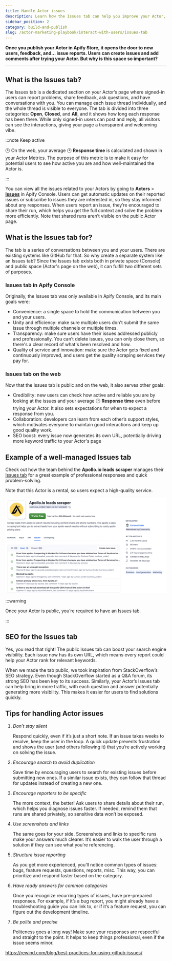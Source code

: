 ```yaml
---
title: Handle Actor issues
description: Learn how the Issues tab can help you improve your Actor, engage with users, and build a reliable, user-friendly solution.
sidebar_position: 2
category: build-and-publish
slug: /actor-marketing-playbook/interact-with-users/issues-tab
---
```


**Once you publish your Actor in Apify Store, it opens the door to new users, feedback, and… issue reports. Users can create issues and add comments after trying your Actor. But why is this space so important?**

---

## What is the Issues tab?

The Issues tab is a dedicated section on your Actor’s page where signed-in users can report problems, share feedback, ask questions, and have conversations with you. You can manage each issue thread individually, and the whole thread is visible to everyone. The tab is divided into three categories: **Open**, **Closed**, and **All**, and it shows how long each response has been there. While only signed-in users can post and reply, all visitors can see the interactions, giving your page a transparent and welcoming vibe.

:::note Keep active

🕑 On the web, your average 🕑 **Response time** is calculated and shown in your Actor Metrics. The purpose of this metric is to make it easy for potential users to see how active you are and how well-maintained the Actor is.

:::

You can view all the issues related to your Actors by going to **Actors** > [**Issues**](https://console.apify.com/actors?tab=issues) in Apify Console. Users can get automatic updates on their reported issues or subscribe to issues they are interested in, so they stay informed about any responses. When users report an issue, they’re encouraged to share their run, which helps you get the full context and solve the problem more efficiently. Note that shared runs aren’t visible on the public Actor page.

## What is the Issues tab for?

The tab is a series of conversations between you and your users. There are existing systems like GitHub for that. So why create a separate system like an Issues tab? Since the Issues tab exists both in private space (Console) and public space (Actor's page on the web), it can fulfill two different sets of purposes.

### Issues tab in Apify Console

Originally, the Issues tab was only available in Apify Console, and its main goals were:

- Convenience: a single space to hold the communication between you and your users.
- Unity and efficiency: make sure multiple users don't submit the same issue through multiple channels or multiple times.
- Transparency: make sure users have their issues addressed publicly and professionally. You can’t delete issues, you can only close them, so there's a clear record of what's been resolved and how.
- Quality of service and innovation: make sure the Actor gets fixed and continuously improved, and users get the quality scraping services they pay for.

### Issues tab on the web

Now that the Issues tab is public and on the web, it also serves other goals:

- Credibility: new users can check how active and reliable you are by looking at the issues and your average 🕑 **Response time** even before trying your Actor. It also sets expectations for when to expect a response from you.
- Collaboration: developers can learn from each other’s support styles, which motivates everyone to maintain good interactions and keep up good quality work.
- SEO boost: every issue now generates its own URL, potentially driving more keyword traffic to your Actor's page

## Example of a well-managed Issues tab

Check out how the team behind the **Apollo.io leads scraper** manages their [Issues tab](https://apify.com/curious_coder/apollo-io-scraper/issues/open) for a great example of professional responses and quick problem-solving.

Note that this Actor is a rental, so users expect a high-quality service.

![issues tab example](images/issues-tab-example.png)

:::warning

Once your Actor is public, you’re required to have an Issues tab.

:::

## SEO for the Issues tab

Yes, you read that right! The public Issues tab can boost your search engine visibility. Each issue now has its own URL, which means every report could help your Actor rank for relevant keywords.

When we made the tab public, we took inspiration from StackOverflow’s SEO strategy. Even though StackOverflow started as a Q&A forum, its strong SEO has been key to its success. Similarly, your Actor’s Issues tab can help bring in more traffic, with each question and answer potentially generating more visibility. This makes it easier for users to find solutions quickly.

## Tips for handling Actor issues

1. _Don’t stay silent_

    Respond quickly, even if it’s just a short note. If an issue takes weeks to resolve, keep the user in the loop. A quick update prevents frustration and shows the user (and others following it) that you’re actively working on solving the issue.

2. _Encourage search to avoid duplication_

    Save time by encouraging users to search for existing issues before submitting new ones. If a similar issue exists, they can follow that thread for updates instead of creating a new one.

3. _Encourage reporters to be specific_

    The more context, the better! Ask users to share details about their run, which helps you diagnose issues faster. If needed, remind them that runs are shared privately, so sensitive data won’t be exposed.

4. _Use screenshots and links_

    The same goes for your side. Screenshots and links to specific runs make your answers much clearer. It’s easier to walk the user through a solution if they can see what you’re referencing.

5. _Structure issue reporting_

    As you get more experienced, you’ll notice common types of issues: bugs, feature requests, questions, reports, misc. This way, you can prioritize and respond faster based on the category.

6. _Have ready answers for common categories_

    Once you recognize recurring types of issues, have pre-prepared responses. For example, if it’s a bug report, you might already have a troubleshooting guide you can link to, or if it’s a feature request, you can figure out the development timeline.

7. _Be polite and precise_

    Politeness goes a long way! Make sure your responses are respectful and straight to the point. It helps to keep things professional, even if the issue seems minor.


https://rewind.com/blog/best-practices-for-using-github-issues/
